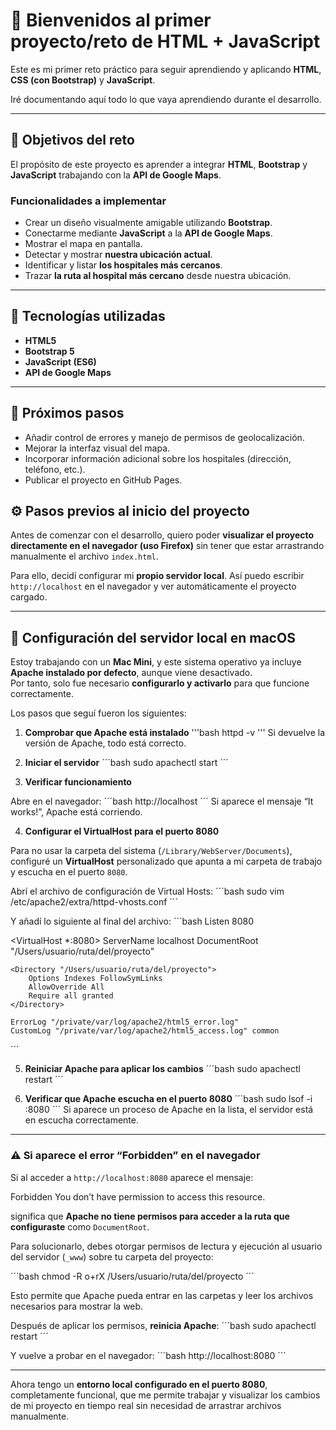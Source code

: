 # 🧭 Bienvenidos al primer proyecto/reto de HTML + JavaScript

Este es mi primer reto práctico para seguir aprendiendo y aplicando **HTML**, **CSS (con Bootstrap)** y **JavaScript**.

Iré documentando aquí todo lo que vaya aprendiendo durante el desarrollo.

---

## 🎯 Objetivos del reto

El propósito de este proyecto es aprender a integrar **HTML**, **Bootstrap** y **JavaScript** trabajando con la **API de Google Maps**.

### Funcionalidades a implementar

- Crear un diseño visualmente amigable utilizando **Bootstrap**.  
- Conectarme mediante **JavaScript** a la **API de Google Maps**.  
- Mostrar el mapa en pantalla.  
- Detectar y mostrar **nuestra ubicación actual**.  
- Identificar y listar **los hospitales más cercanos**.  
- Trazar **la ruta al hospital más cercano** desde nuestra ubicación.

---

## 🧰 Tecnologías utilizadas

- **HTML5**  
- **Bootstrap 5**  
- **JavaScript (ES6)**  
- **API de Google Maps**

---

## 🚀 Próximos pasos

- Añadir control de errores y manejo de permisos de geolocalización.  
- Mejorar la interfaz visual del mapa.  
- Incorporar información adicional sobre los hospitales (dirección, teléfono, etc.).  
- Publicar el proyecto en GitHub Pages.


## ⚙️ Pasos previos al inicio del proyecto

Antes de comenzar con el desarrollo, quiero poder **visualizar el proyecto directamente en el navegador (uso Firefox)** sin tener que estar arrastrando manualmente el archivo `index.html`.

Para ello, decidí configurar mi **propio servidor local**. Así puedo escribir `http://localhost` en el navegador y ver automáticamente el proyecto cargado.

---

## 🧩 Configuración del servidor local en macOS

Estoy trabajando con un **Mac Mini**, y este sistema operativo ya incluye **Apache instalado por defecto**, aunque viene desactivado.  
Por tanto, solo fue necesario **configurarlo y activarlo** para que funcione correctamente.

Los pasos que seguí fueron los siguientes:

1. **Comprobar que Apache está instalado**
'''bash
httpd -v
'''
Si devuelve la versión de Apache, todo está correcto.

2. **Iniciar el servidor**
´´´bash
sudo apachectl start
´´´

3. **Verificar funcionamiento**

Abre en el navegador:
´´´bash
http://localhost
´´´
Si aparece el mensaje “It works!”, Apache está corriendo.

4. **Configurar el VirtualHost para el puerto 8080**

Para no usar la carpeta del sistema (`/Library/WebServer/Documents`), configuré un **VirtualHost** personalizado que apunta a mi carpeta de trabajo y escucha en el puerto `8080`.

Abrí el archivo de configuración de Virtual Hosts:
´´´bash
sudo vim /etc/apache2/extra/httpd-vhosts.conf
´´´

Y añadí lo siguiente al final del archivo:
´´´bash
Listen 8080

<VirtualHost *:8080>
    ServerName localhost
    DocumentRoot "/Users/usuario/ruta/del/proyecto"

    <Directory "/Users/usuario/ruta/del/proyecto">
        Options Indexes FollowSymLinks
        AllowOverride All
        Require all granted
    </Directory>

    ErrorLog "/private/var/log/apache2/html5_error.log"
    CustomLog "/private/var/log/apache2/html5_access.log" common
</VirtualHost>
´´´


5. **Reiniciar Apache para aplicar los cambios**
´´´bash
sudo apachectl restart
´´´

6. **Verificar que Apache escucha en el puerto 8080**
´´´bash
sudo lsof -i :8080
´´´
Si aparece un proceso de Apache en la lista, el servidor está en escucha correctamente.

---

### ⚠️ Si aparece el error “Forbidden” en el navegador

Si al acceder a `http://localhost:8080` aparece el mensaje:

Forbidden
You don’t have permission to access this resource.

significa que **Apache no tiene permisos para acceder a la ruta que configuraste** como `DocumentRoot`.

Para solucionarlo, debes otorgar permisos de lectura y ejecución al usuario del servidor (`_www`) sobre tu carpeta del proyecto:

´´´bash
chmod -R o+rX /Users/usuario/ruta/del/proyecto
´´´

Esto permite que Apache pueda entrar en las carpetas y leer los archivos necesarios para mostrar la web.

Después de aplicar los permisos, **reinicia Apache**:
´´´bash
sudo apachectl restart
´´´

Y vuelve a probar en el navegador:
´´´bash
http://localhost:8080
´´´

---

Ahora tengo un **entorno local configurado en el puerto 8080**, completamente funcional, que me permite trabajar y visualizar los cambios de mi proyecto en tiempo real sin necesidad de arrastrar archivos manualmente.
